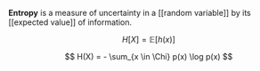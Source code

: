 **Entropy** is a measure of uncertainty in a [[random variable]] by its [[expected value]] of information.

$$
H[X] = \mathbb{E}\left[h(x)\right]
$$

$$
H(X) = - \sum_{x \in \Chi} p(x) \log p(x)
$$
